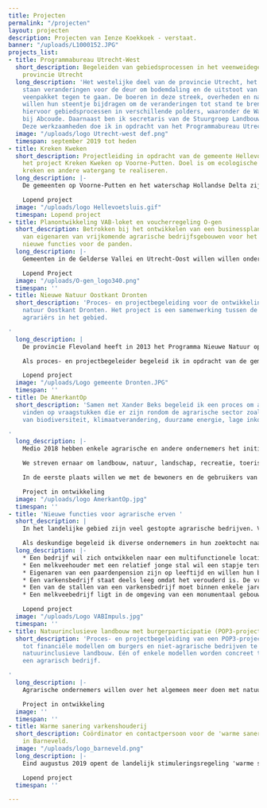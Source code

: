 ```yaml
---
title: Projecten
permalink: "/projecten"
layout: projecten
description: Projecten van Ienze Koekkoek - verstaat.
banner: "/uploads/L1000152.JPG"
projects_list:
- title: Programmabureau Utrecht-West
  short_description: Begeleiden van gebiedsprocessen in het veenweidegebied van de
    provincie Utrecht
  long_description: 'Het westelijke deel van de provincie Utrecht, het veenweidegebied,
    staan veranderingen voor de deur om bodemdaling en de uitstoot van CO2 uit het
    veenpakket tegen te gaan. De boeren in deze streek, overheden en natuurorganisaties
    willen hun steentje bijdragen om de veranderingen tot stand te brengen. Ik begeleid
    hiervoor gebiedsprocessen in verschillende polders, waaronder de Waardassackerpolder
    bij Abcoude. Daarnaast ben ik secretaris van de Stuurgroep Landbouw Utrecht-West.
    Deze werkzaamheden doe ik in opdracht van het Programmabureau Utrecht-West. '
  image: "/uploads/logo Utrecht-west def.png"
  timespan: september 2019 tot heden
- title: Kreken Kweken
  short_description: Projectleiding in opdracht van de gemeente Hellevoetsluis voor
    het project Kreken Kweken op Voorne-Putten. Doel is om ecologische oevers langs
    kreken en andere watergang te realiseren.
  long_description: |-
    De gemeenten op Voorne-Putten en het waterschap Hollandse Delta zijn al enige jaren bezig om grond langs watergangen te verwerven om ecologische oevers aan te leggen. Vanwege het vertrek van de projectleider, neem ik die taak over. Op dit moment wordt er grond verworven en worden er ecologische oevers ingericht.

    Lopend project
  image: "/uploads/logo Hellevoetsluis.gif"
  timespan: Lopend project
- title: Planontwikkeling VAB-loket en voucherregeling O-gen
  short_description: Betrokken bij het ontwikkelen van een businessplan voor ondersteuning
    van eigenaren van vrijkomende agrarische bedrijfsgebouwen voor het vinden van
    nieuwe functies voor de panden.
  long_description: |-
    Gemeenten in de Gelderse Vallei en Utrecht-Oost willen willen ondersteuning geven aan eigenaren van vrijkomende agrarische agrarische gebouwen om nieuwe functies te vinden voor hun opstallen. Gebiedscoöperatie O-gen ontwikkelt een businessplan voor een adviesloket, een voucherregeling en coaching.

    Lopend Project
  image: "/uploads/O-gen_logo340.png"
  timespan: ''
- title: Nieuwe Natuur Oostkant Dronten
  short_description: 'Proces- en projectbegeleiding voor de ontwikkeling van nieuwe
    natuur Oostkant Dronten. Het project is een samenwerking tussen de gemeente en
    agrariërs in het gebied.

'
  long_description: |
    De provincie Flevoland heeft in 2013 het Programma Nieuwe Natuur opgezet. Overheden en  (agrarische) ondernemers werden uitgedaagd om op een ondernemende manier nieuwe natuur te realiseren. De gemeente Dronten heeft hierop 'ingetekend'. Met een aantal agrarische ondernemers en Staatsbosbeheer is een plan gemaakt om 69 ha nieuwe natuur te ontwikkelen en deels open te stellen voor recreanten.

    Als proces- en projectbegeleider begeleid ik in opdracht van de gemeente de realisatie van deze nieuwe natuur. Er wordt een uitvoeringsovereenkomst tussen ondernemers en gemeente ontworpen en getekend. Daarna komt de verder detaillering van de plannen aan de orde, het gesprek met de omgeving en de bestemmingsplanprocedure. Als dat is afgerond kan de uitvoering ter hand worden genomen en het beheer gestart.

    Lopend project
  image: "/uploads/Logo gemeente Dronten.JPG"
  timespan: ''
- title: De AmerkantOp
  short_description: 'Samen met Xander Beks begeleid ik een proces om antwoorden te
    vinden op vraagstukken die er zijn rondom de agrarische sector zoals op het gebied
    van biodiversiteit, klimaatverandering, duurzame energie, lage inkomsten.

'
  long_description: |-
    Medio 2018 hebben enkele agrarische en andere ondernemers het initiatief opgepakt om een gebiedsproces op te starten in West-Brabant; globaal het gebied tussen Geertruidenberg en Moerdijk (de Amerstreek).

    We streven ernaar om landbouw, natuur, landschap, recreatie, toerisme, regionaal voedsel, duurzame energie en educatie meer met elkaar te integreren en samen te laten werken. Het doel is om een breder waardemodel en om waardeketens te creëren voor het gebied, de bewoners en de ondernemers: hogere inkomsten op een bredere basis voor de agrariërs, beter voor bodem en biodiversiteit, meer beleving voor bewoners en toeristen en inspelend op vraagstukken rondom klimaatverandering.

    In de eerste plaats willen we met de bewoners en de gebruikers van het gebied een visie formuleren voor de toekomst, waarbij we de agrarische sector in het middelpunt plaatsen.  Op die manier willen we handreikingen maken voor een vernieuwd agrarische ondernemerschap, nieuwe samenwerkingen en businessmodellen en interactie met streekhouders in het gebied.

    Project in ontwikkeling
  image: "/uploads/logo AmerkantOp.jpg"
  timespan: ''
- title: 'Nieuwe functies voor agrarische erven '
  short_description: |
    In het landelijke gebied zijn veel gestopte agrarische bedrijven. Veel agrarische ondernemers overwegen om te stoppen. De provincie Noord-Brabant stelt met VABIMPULS vouchers beschikbaar aan deze ondernemers om met deskundigen en specialisten te zoeken naar  alternatieve functies voor erf en de gebouwen en een connectie met de omgeving.

    Als deskundige begeleid ik diverse ondernemers in hun zoektocht naar een nieuwe invulling voor het erf.
  long_description: |-
    * Een bedrijf wil zich ontwikkelen naar een multifunctionele locatie waar carnavalswagens gebouwd worden, wat een knooppunt wordt voor distributie van regionaal voedsel en een uitvalsbasis is om de omgeving te ontdekken. Tevens een verzamelgebouw voor kleine bedrijfjes en start ups.
    * Een melkveehouder met een relatief jonge stal wil een stapje terug doen en zoekt een alternatieve invulling van zijn stal en hulp bij het maken van de juiste (fiscale) keuzes.
    * Eigenaren van een paardenpension zijn op leeftijd en willen hun bedrijf verkopen. Er zijn gegadigden die er een zorgconcept van willen maken. De vraag is of dat mogelijk is met specialisten uitgezocht.
    * Een varkensbedrijf staat deels leeg omdat het verouderd is. De vraag komt op wat er mogelijk is op deze locatie als het gehele varkensbedrijf stopt. Er zijn diverse ideeën, waaronder een ambitieus plan om oude tijden te laten herleven met de herbouw van een archeologische monument (een burcht) voor wonen, extensief wonen eromheen, nieuwe natuur en extensieve recreatie.
    * Een van de stallen van een varkensbedrijf moet binnen enkele jaren gerenoveerd worden. De ondernemers lopen tegen de 60; investeren is niet meer rendabel te maken. Wat dan? Dat onderzoeken we nu.
    * Een melkveebedrijf ligt in de omgeving van een monumentaal gebouw voor opslag, waarvoor een herbestemming is beoogd met woningen. Echter, de geurcirkel van het melkveebedrijf verhindert deze mogelijkheid. Onderzocht wordt of er voor het melkveebedrijf ook een andere, rendabele, functie gevonden kan worden, zodat het de ontwikkeling bij de buren doorgang kan vinden.

    Lopend project
  image: "/uploads/Logo VABImpuls.jpg"
  timespan: ''
- title: Natuurinclusieve landbouw met burgerparticipatie (POP3-project)
  short_description: 'Proces- en projectbegeleiding van een POP3-project om te komen
    tot financiële modellen om burgers en niet-agrarische bedrijven te betrekken bij
    natuurinclusieve landbouw. Eén of enkele modellen worden concreet toegepast op
    een agrarisch bedrijf.

'
  long_description: |-
    Agrarische ondernemers willen over het algemeen meer doen met natuurinclusieve landbouw, maar de hoge grondprijzen en kleine marges maken dat erg moeilijk. Met dit project gaan we op zoek naar mogelijkheden om burgers en bedrijven samen te laten werken met agrarische ondernemers om die omslag naar natuurinclusieve landbouw te kunnen maken. Bijvoorbeeld door betaling voor een bepaald beheer of een gedeeld eigendom van grond waardoor er geld vrijkomt voor de boer. Enkele modellen modellen worden juridisch, financieel, fiscaal en organisatorisch worden uitgewerkt. Minimaal één model krijgt een  toets in de praktijk met een stevig communicatietraject om investeerders te werven.

    Project in ontwikkeling
  image: ''
  timespan: ''
- title: Warme sanering varkenshouderij
  short_description: Coördinator en contactpersoon voor de 'warme sanering varkenshouderij'
    in Barneveld.
  image: "/uploads/logo_barneveld.png"
  long_description: |-
    Eind augustus 2019 opent de landelijk stimuleringsregeling 'warme sanering varkenshouderij'.  Varkenshouders die veel hinder veroorzaken of om een andere reden geen ontwikkelingsmogelijkheden meer  zien of hebben kunnen zich opgeven om met financiële steun te stoppen. Voor de gemeente Barneveld ben ik de contactpersoon voor de agrarische ondernemers en andere partijen  die hiermee te maken krijgen. Tevens coördineer ik dat de gemeentelijke organisatie klaar is om allerlei vragen die op de gemeente af gaan komen te beantwoorden en procedures in gang te zetten.

    Lopend project
  timespan: ''

---
```

